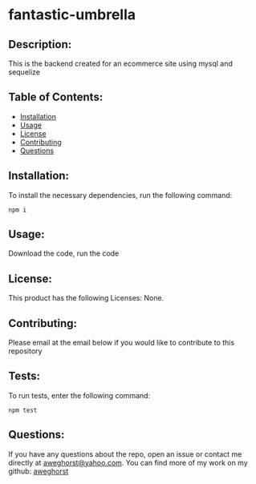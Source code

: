 # fantastic-umbrella
  

  ## Description:

  This is the backend created for an ecommerce site using mysql and sequelize

  ## Table of Contents:

  - [Installation](#installation)
  - [Usage](#usage)
  - [License](#license)
  - [Contributing](#contributing)
  - [Questions](#questions)

  ## Installation:
  
  To install the necessary dependencies, run the following command:

  ```
  npm i
  ```

  ## Usage:

  Download the code, run the code

  ## License:

  This product has the following Licenses: None.

  ## Contributing:

  Please email at the email below if you would like to contribute to this repository

  ## Tests:

  To run tests, enter the following command:

  ```
  npm test
  ```

  ## Questions:

  If you have any questions about the repo, open an issue or contact me directly at aweghorst@yahoo.com.  You can find more of my work on my github: [aweghorst](http://www.github.com/aweghorst)
  
